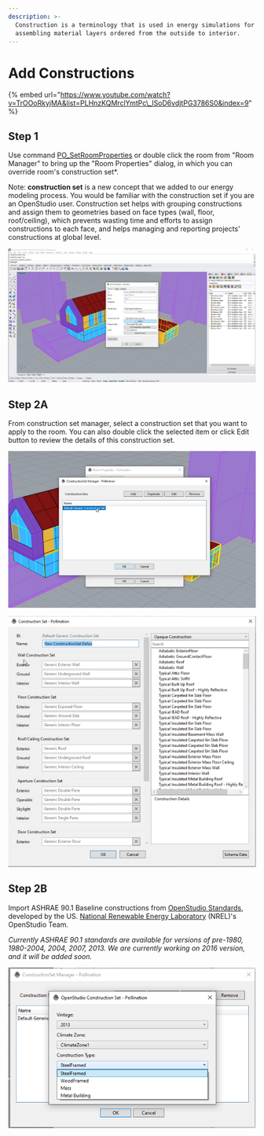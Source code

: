 ```yaml
---
description: >-
  Construction is a terminology that is used in energy simulations for
  assembling material layers ordered from the outside to interior.
---
```


# Add Constructions

{% embed url="https://www.youtube.com/watch?v=TrOOoRkyjMA&list=PLHnzKQMrclYmtPc\_ISoD6vdjtPG3786S0&index=9" %}

## **Step 1**

Use command [PO\_SetRoomProperties](../pollination-commands-for-rhino/po_setroomproperties.md) or double click the room from "Room Manager" to bring up the "Room Properties" dialog, in which you can override room's construction set\*.

Note: **construction set** is a new concept that we added to our energy modeling process. You would be familiar with the construction set if you are an OpenStudio user. Construction set helps with grouping constructions and assign them to geometries based on face types \(wall, floor, roof/ceiling\), which prevents wasting time and efforts to assign constructions to each face, and helps managing and reporting projects' constructions at global level.

![Assign construction set in Room Properties dialog](../../.gitbook/assets/image%20%2896%29.png)

## Step 2A

From construction set manager, select a construction set that you want to apply to the room. You can also double click the selected item or click Edit button to review the details of this construction set.

![Select a construction set from construction set manager](../../.gitbook/assets/image%20%2888%29.png)

![Review and edit the construction set](../../.gitbook/assets/image%20%28100%29.png)

## Step 2B

Import ASHRAE 90.1 Baseline constructions from [OpenStudio Standards](https://github.com/NREL/openstudio-standards/), developed by the US. [National Renewable Energy Laboratory](https://www.nrel.gov/) \(NREL\)'s OpenStudio Team. 

_Currently ASHRAE  90.1 standards are available for versions of pre-1980, 1980-2004, 2004, 2007, 2013. We are currently working on 2016 version, and it will be added soon._

![](../../.gitbook/assets/image%20%2897%29.png)

